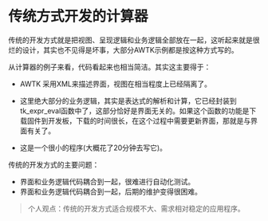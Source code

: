 # 传统方式开发的计算器

传统的开发方式就是把视图、呈现逻辑和业务逻辑全部放在一起，这听起来就是很烂的设计，其实也不见得是坏事，大部分AWTK示例都是按这种方式写的。

从计算器的例子来看，代码看起来也相当简洁。其实这主要得于：

* AWTK 采用XML来描述界面，视图在相当程度上已经隔离了。

* 这里绝大部分的业务逻辑，其实是表达式的解析和计算，它已经封装到tk\_expr\_eval函数中了，这部分恰好是界面无关的。如果这个函数的功能是下载固件到开发板，下载的时间很长，在这个过程中需要更新界面，那就是与界面有关了。

* 这是一个很小的程序(大概花了20分钟去写它)。

传统的开发方式的主要问题：

* 界面和业务逻辑代码耦合到一起，很难进行自动化测试。
* 界面和业务逻辑代码耦合到一起，后期的维护变得很困难。

> 个人观点：传统的开发方式适合规模不大、需求相对稳定的应用程序。
